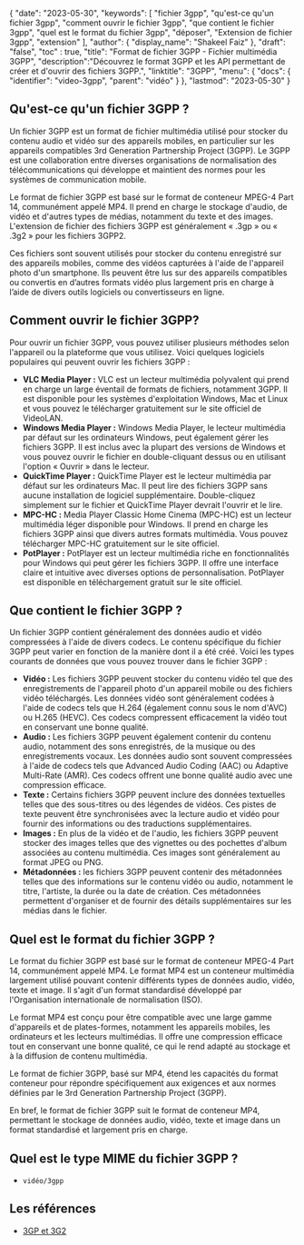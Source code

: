 {
"date": "2023-05-30",
  "keywords": [
"fichier 3gpp",
"qu'est-ce qu'un fichier 3gpp",
"comment ouvrir le fichier 3gpp",
"que contient le fichier 3gpp",
"quel est le format du fichier 3gpp",
"déposer",
"Extension de fichier 3gpp",
"extension"
],
  "author": {
"display_name": "Shakeel Faiz"
},
"draft": "false",
"toc" : true,
"title": "Format de fichier 3GPP - Fichier multimédia 3GPP",
  "description":"Découvrez le format 3GPP et les API permettant de créer et d'ouvrir des fichiers 3GPP.",
"linktitle": "3GPP",
  "menu": {
    "docs": {
      "identifier": "video-3gpp",
"parent": "vidéo"
}
},
"lastmod": "2023-05-30"
}

## Qu'est-ce qu'un fichier 3GPP ?

Un fichier 3GPP est un format de fichier multimédia utilisé pour stocker du contenu audio et vidéo sur des appareils mobiles, en particulier sur les appareils compatibles 3rd Generation Partnership Project (3GPP). Le 3GPP est une collaboration entre diverses organisations de normalisation des télécommunications qui développe et maintient des normes pour les systèmes de communication mobile.

Le format de fichier 3GPP est basé sur le format de conteneur MPEG-4 Part 14, communément appelé MP4. Il prend en charge le stockage d'audio, de vidéo et d'autres types de médias, notamment du texte et des images. L'extension de fichier des fichiers 3GPP est généralement « .3gp » ou « .3g2 » pour les fichiers 3GPP2.

Ces fichiers sont souvent utilisés pour stocker du contenu enregistré sur des appareils mobiles, comme des vidéos capturées à l'aide de l'appareil photo d'un smartphone. Ils peuvent être lus sur des appareils compatibles ou convertis en d’autres formats vidéo plus largement pris en charge à l’aide de divers outils logiciels ou convertisseurs en ligne.

## Comment ouvrir le fichier 3GPP?

Pour ouvrir un fichier 3GPP, vous pouvez utiliser plusieurs méthodes selon l'appareil ou la plateforme que vous utilisez. Voici quelques logiciels populaires qui peuvent ouvrir les fichiers 3GPP :

- **VLC Media Player :** VLC est un lecteur multimédia polyvalent qui prend en charge un large éventail de formats de fichiers, notamment 3GPP. Il est disponible pour les systèmes d'exploitation Windows, Mac et Linux et vous pouvez le télécharger gratuitement sur le site officiel de VideoLAN.
- **Windows Media Player :** Windows Media Player, le lecteur multimédia par défaut sur les ordinateurs Windows, peut également gérer les fichiers 3GPP. Il est inclus avec la plupart des versions de Windows et vous pouvez ouvrir le fichier en double-cliquant dessus ou en utilisant l'option « Ouvrir » dans le lecteur.
- **QuickTime Player :** QuickTime Player est le lecteur multimédia par défaut sur les ordinateurs Mac. Il peut lire des fichiers 3GPP sans aucune installation de logiciel supplémentaire. Double-cliquez simplement sur le fichier et QuickTime Player devrait l'ouvrir et le lire.
- **MPC-HC :** Media Player Classic Home Cinema (MPC-HC) est un lecteur multimédia léger disponible pour Windows. Il prend en charge les fichiers 3GPP ainsi que divers autres formats multimédia. Vous pouvez télécharger MPC-HC gratuitement sur le site officiel.
- **PotPlayer :** PotPlayer est un lecteur multimédia riche en fonctionnalités pour Windows qui peut gérer les fichiers 3GPP. Il offre une interface claire et intuitive avec diverses options de personnalisation. PotPlayer est disponible en téléchargement gratuit sur le site officiel.

## Que contient le fichier 3GPP ?

Un fichier 3GPP contient généralement des données audio et vidéo compressées à l'aide de divers codecs. Le contenu spécifique du fichier 3GPP peut varier en fonction de la manière dont il a été créé. Voici les types courants de données que vous pouvez trouver dans le fichier 3GPP :

- **Vidéo :** Les fichiers 3GPP peuvent stocker du contenu vidéo tel que des enregistrements de l'appareil photo d'un appareil mobile ou des fichiers vidéo téléchargés. Les données vidéo sont généralement codées à l'aide de codecs tels que H.264 (également connu sous le nom d'AVC) ou H.265 (HEVC). Ces codecs compressent efficacement la vidéo tout en conservant une bonne qualité.
- **Audio :** Les fichiers 3GPP peuvent également contenir du contenu audio, notamment des sons enregistrés, de la musique ou des enregistrements vocaux. Les données audio sont souvent compressées à l'aide de codecs tels que Advanced Audio Coding (AAC) ou Adaptive Multi-Rate (AMR). Ces codecs offrent une bonne qualité audio avec une compression efficace.
- **Texte :** Certains fichiers 3GPP peuvent inclure des données textuelles telles que des sous-titres ou des légendes de vidéos. Ces pistes de texte peuvent être synchronisées avec la lecture audio et vidéo pour fournir des informations ou des traductions supplémentaires.
- **Images :** En plus de la vidéo et de l'audio, les fichiers 3GPP peuvent stocker des images telles que des vignettes ou des pochettes d'album associées au contenu multimédia. Ces images sont généralement au format JPEG ou PNG.
- **Métadonnées :** les fichiers 3GPP peuvent contenir des métadonnées telles que des informations sur le contenu vidéo ou audio, notamment le titre, l'artiste, la durée ou la date de création. Ces métadonnées permettent d'organiser et de fournir des détails supplémentaires sur les médias dans le fichier.

## Quel est le format du fichier 3GPP ?

Le format du fichier 3GPP est basé sur le format de conteneur MPEG-4 Part 14, communément appelé MP4. Le format MP4 est un conteneur multimédia largement utilisé pouvant contenir différents types de données audio, vidéo, texte et image. Il s'agit d'un format standardisé développé par l'Organisation internationale de normalisation (ISO).

Le format MP4 est conçu pour être compatible avec une large gamme d'appareils et de plates-formes, notamment les appareils mobiles, les ordinateurs et les lecteurs multimédias. Il offre une compression efficace tout en conservant une bonne qualité, ce qui le rend adapté au stockage et à la diffusion de contenu multimédia.

Le format de fichier 3GPP, basé sur MP4, étend les capacités du format conteneur pour répondre spécifiquement aux exigences et aux normes définies par le 3rd Generation Partnership Project (3GPP).

En bref, le format de fichier 3GPP suit le format de conteneur MP4, permettant le stockage de données audio, vidéo, texte et image dans un format standardisé et largement pris en charge.

## Quel est le type MIME du fichier 3GPP ?

- `vidéo/3gpp`

## Les références
* [3GP et 3G2](https://en.wikipedia.org/wiki/3GP_and_3G2)

